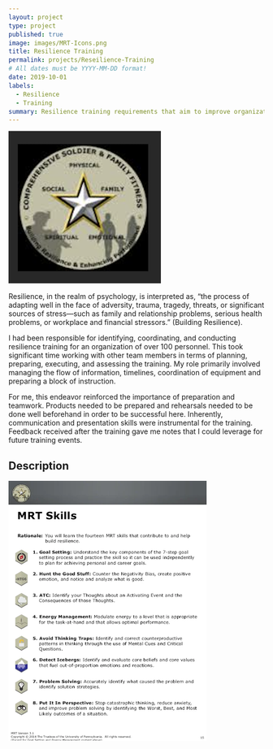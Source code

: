 ```yaml
---
layout: project
type: project
published: true
image: images/MRT-Icons.png
title: Resilience Training
permalink: projects/Reseilience-Training
# All dates must be YYYY-MM-DD format!
date: 2019-10-01
labels:
  - Resilience
  - Training
summary: Resilience training requirements that aim to improve organizational performance.  This is done using instructional venues in conjuction with practical exercises that facilitate building trust and cohesion within in group. 
---
```


<img class="ui small right floated rounded image" src="../images/MRT-logo.png">



Resilience, in the realm of psychology, is interpreted as, “the process of adapting well in the face of adversity, trauma, tragedy, threats, or significant sources of stress—such as family and relationship problems, serious health problems, or workplace and financial stressors.” (Building Resilience).   

I had been responsible for identifying, coordinating, and conducting resilience training for an organization of over 100 personnel.  This took significant time working with other team members in terms of planning, preparing, executing, and assessing the training.  My role primarily involved managing the flow of information, timelines, coordination of equipment and preparing a block of instruction.  

For me, this endeavor reinforced the importance of preparation and teamwork.  Products needed to be prepared and rehearsals needed to be done well beforehand in order to be successful here.  Inherently, communication and presentation skills were instrumental for the training.  Feedback received after the training gave me notes that I could leverage for future training events.

## Description
 
<img class="ui medium left floated rounded image" src="../images/mrt-skills-description.png">
